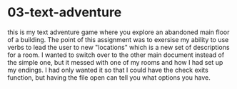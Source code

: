 # 03-text-adventure
this is my text adventure game where you explore an abandoned main floor of a building. The point of this assignment was to exersise my ability to use verbs to lead the user to new "locations" which is a new set of descriptions for a room. I wanted to switch over to the other main document instead of the simple one, but it messed with one of my rooms and how I had set up my endings. I had only wanted it so that I could have the check exits function, but having the file open can tell you what options you have.
